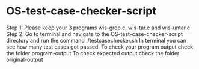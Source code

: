 # OS-test-case-checker-script
Step 1: Please keep your 3 programs wis-grep.c, wis-tar.c and wis-untar.c
Step 2: Go to terminal and navigate to the OS-test-case-checker-script directory and run the command
./testcasechecker.sh
In terminal you can see how many test cases got passed.
To check your program output check the folder program-output
To check expected output check the folder original-output


